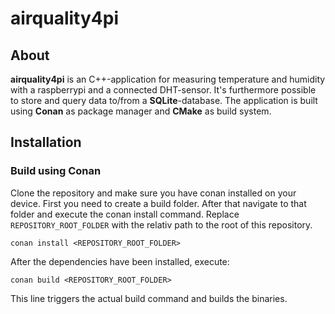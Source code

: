 # airquality4pi

## About

**airquality4pi** is an C++-application for measuring temperature and humidity with a raspberrypi and a connected DHT-sensor.
It's furthermore possible to store and query data to/from a **SQLite**-database.
The application is built using **Conan** as package manager and **CMake** as build system.

## Installation

### Build using Conan

Clone the repository and make sure you have conan installed on your device.
First you need to create a build folder. After that navigate to that folder and execute the conan install command.
Replace `REPOSITORY_ROOT_FOLDER` with the relativ path to the root of this repository. 

```
conan install <REPOSITORY_ROOT_FOLDER>
```

After the dependencies have been installed, execute:

```
conan build <REPOSITORY_ROOT_FOLDER>
```

This line triggers the actual build command and builds the binaries.
